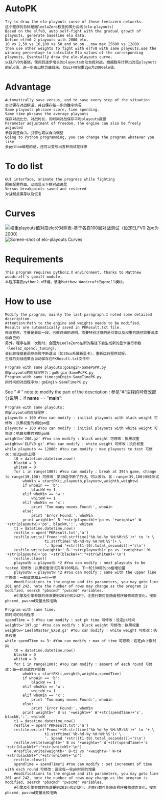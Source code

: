 # AutoPK
    Try to draw the elo-playouts curve of those leelazero networks.
    这个程序的目标是画leelaZero权重的棋力曲线(elo-playouts)
    Based on the elfv0, auto self-fight with the gradual growth of playouts, generate baseline elo data.
    Define elfv0 2 playouts with 2000 elo.
    10 vs 2,50 vs 10,100 vs 50 and so on...now max 25600 vs 12800
    then use other weights to fight with elfv0 with same playouts,use the winning percentage to calculate Elo values of the corresponding playouts, Eventually draw the elo-playouts curve.
    以ELFV0为基础，使用其逐步增长的playouts自动自我对战，根据胜率计算出对应playouts的elo值，进一步画出棋力曲线来。以ELFV0权重2po为2000elo值。

# Advantage
    Automatically save versus, and to save every step of the situation
    自动保存对战棋谱，并且保存每一步的胜率情况
    Same playouts pk:save score, time spending.
    Same time pk:save the average playouts
    保存对战比分、对战时长，同时间对战保存平均playouts数据
    Parameter adjustment of freedom, the engine can also be freely adjusted
    参数调整自由，引擎也可以自由调整
    Going to Python programming, you can change the program whatever you like
    会python编程的话，还可以变形出各种测试花样来

# To do list
    GUI interface, animate the progress while fighting
    图形配置界面，动态显示下棋对战进展
    Versus breakpoints saved and restored
    对战断点保存以及恢复
    
# Curves
![权重playouts值对应elo分对照表-基于各自100局对战测试（设定ELFV0 2po为2000）](https://github.com/guitanj/AutoPK/blob/master/updateto204.jpg "playouts vs elo list")
![Screen-shot of elo-playouts Curves](https://github.com/guitanj/AutoPK/blob/master/Curves.jpg "Screen-shot of elo-playouts Curves")

# Requirements
    This program requires python2.X environment, thanks to Matthew woodcraft's gomill module.
    本程序需要python2.x环境，感谢Matthew Woodcraft的gomill模块。

# How to use
    Modify the program, mainly the last paragraph.I noted some detailed description. 
    Attention:Path to the engine and weights needs to be modified.
    Results are automatically saved in PKResult.txt file.
    修改程序，主要是最后一段，已做详细的说明。需要特别注意的是引擎以及权重的路径需要改成你自己的
    另外，程序在第一次跑时，会因为LeelaZero在新的路径下会生成新的显卡运行参数（leelaz_opencl_tuning），
    会比较慢或者调参失败中断退出（如20xx系最新显卡），重新运行程序就好。
    生成的对战结果会自动保存在PKResult.txt文件中

    Program with same playouts:goEngin-SamePoPK.py
    同playouts的对战程序为：goEngin-SamePoPK.py
    Program with same time:goEngin-SameTimePK.py
    同时间的对战程序为：goEngin-SameTimePK.py

See " # " note to modify the part of the description :
参见“#”注释的可修改部分说明：
if __name__ == "__main__":

    Program with same playouts:
    同playouts的对战程序：
    playoutb = 100 #You can modify : initial playouts with black weight 可修改：执黑权重的初始po值
    playoutw = 100 #You can modify : initial playouts with white weight 可修改：执白权重的初始po值    
    weightb='200.gz' #You can modify : black weight 可修改：执黑权重    
    weightw='ELFV0.gz' #You can modify : white weight 可修改：执白权重    
    while playoutb <= 12800: #You can modify : max playouts to test 可修改：测试po的上限    
        t0 = datetime.datetime.now()        
        blackW = 0        
        whiteW = 0        
        for i in range(100): #You can modify : break at 39th game, change to range(39,100) 可修改：第39盘中断了的话，可以改为，如：range(39,100)继续测试        
            whoWin = startPK(i,playoutb,playoutw,weightb,weightw)            
            if whoWin == 'b':            
                blackW += 1                
            elif whoWin == 'w':            
                whiteW += 1                
            elif whoWin == 'x':            
                print 'Too many moves Found:', whoWin                
            else:            
                print 'Error Found:', whoWin                
            print weightb+' B-'+str(playoutb)+'po vs '+weightw+' W-'+str(playoutw)+'po', blackW,':', whiteW            
        t1 = datetime.datetime.now()        
        resfile = open('PKResult.txt','a')        
        resfile.write('From:'+t0.strftime('%b-%d-%y %H:%M:%S')+' to '+ \        
                      t1.strftime('%b-%d-%y %H:%M:%S')+ \                      
                      '. Spend '+str((t1-t0).total_seconds())+'s\n')                      
        resfile.write(weightb+' B-'+str(playoutb)+'po vs '+weightw+' W-'+str(playoutw)+'po '+str(blackW)+":"+str(whiteW)+'\n')     
        resfile.close()        
        playoutb = playoutb *2 #You can modify : next playouts to be tested 可修改：执黑权重测试完毕100局后，下一轮100局的po值增加量        
        playoutw = playoutw *2 #You can modify : same with the upper line 可修改：一般改成和上一行一样
        #modifications to the engine and its parameters, you may goto line 201 and 242, note the number of rows may change as the program is modified, search "pbscmd" "pwscmd" variables.
        #引擎及引擎参数的修改要到201行和242行，注意行数可能随着程序被修改而变化，搜索pbscmd、pwscmd变量比较准确

    Program with same time:
    同时间的对战程序：
    spendTime = 3 #You can modify : set pk time 可修改：设定pk时间
    weightb='197.gz' #You can modify : black weight 可修改：执黑权重
    weightw='LeelaMaster_GX5B.gz' #You can modify : white weight 可修改：执白权重
    while spendTime <= 3: #You can modify : max of time 可修改：设定pk上限时间
        t0 = datetime.datetime.now()
        blackW = 0
        whiteW = 0
        for i in range(100): #You can modify : amount of each round 可修改：每一轮测试的对局数
            whoWin = startPK(i,weightb,weightw,spendTime)
            if whoWin == 'b':
                blackW += 1
            elif whoWin == 'w':
                whiteW += 1
            elif whoWin == 'x':
                print 'Too many moves Found:', whoWin
            else:
                print 'Error Found:', whoWin
            print weightb+' B vs '+weightw+' W'+str(spendTime)+'s', blackW,':', whiteW
        t1 = datetime.datetime.now()
        resfile = open('PKResult.txt','a')
        resfile.write('From:'+t0.strftime('%b-%d-%y %H:%M:%S')+' to '+ \
                      t1.strftime('%b-%d-%y %H:%M:%S')+ \
                      '. Spend '+str((t1-t0).total_seconds())+'s\n')
        resfile.write(weightb+' B vs '+weightw+' W'+str(spendTime)+'s '+str(blackW)+":"+str(whiteW)+'\n')
        #resfile.write(weightb+' B-t2 vs '+weightw+' W-t4 '+str(blackW)+":"+str(whiteW)+'\n')
        resfile.close()
        spendTime = spendTime*2 #You can modify : set increment of time with each round 可修改：设定每一轮pk时间的增量
        #modifications to the engine and its parameters, you may goto line 201 and 242, note the number of rows may change as the program is modified, search "pbscmd" "pwscmd" variables.
        #引擎及引擎参数的修改要到201行和242行，注意行数可能随着程序被修改而变化，搜索pbscmd、pwscmd变量比较准确
